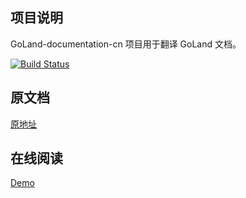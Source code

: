 ## 项目说明

GoLand-documentation-cn 项目用于翻译 GoLand 文档。

[![Build Status](https://camo.githubusercontent.com/402fbd3a1475448c5ac150506f64d66fd7889069/68747470733a2f2f7472617669732d63692e636f6d2f656474652f476f4c616e642d646f63756d656e746174696f6e2d636e2e7376673f6272616e63683d6d6173746572)](https://travis-ci.com/edte/GoLand-documentation-cn)

## 原文档

[原地址](https://www.jetbrains.com/help/go/2020.1/meet-the-product.html)

## 在线阅读

[Demo](https://edte.github.io/GoLand-documentation-cn/)